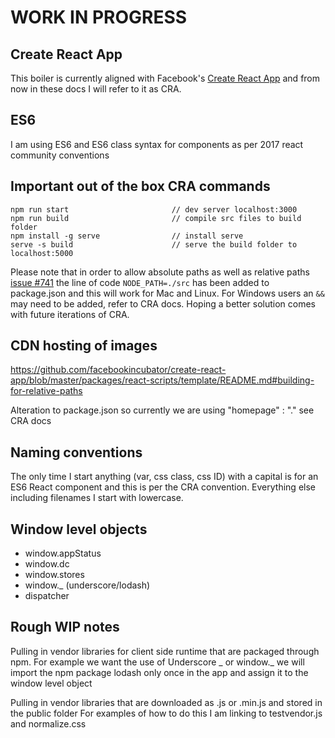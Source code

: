 # WORK IN PROGRESS



## Create React App
This boiler is currently aligned with Facebook's [Create React App](https://github.com/facebookincubator/create-react-app) and from now in these docs I will refer to it as CRA. 

## ES6
I am using ES6 and ES6 class syntax for components as per 2017 react community conventions 


## Important out of the box CRA commands

    npm run start                       // dev server localhost:3000
    npm run build                       // compile src files to build folder
    npm install -g serve                // install serve
    serve -s build                      // serve the build folder to localhost:5000

Please note that in order to allow absolute paths as well as relative paths [issue #741](https://github.com/facebookincubator/create-react-app/issues/741) the line of code `NODE_PATH=./src` has been added to package.json and this will work for Mac and Linux. For Windows users an `&&` may need to be added, refer to CRA docs. Hoping a better solution comes with future iterations of CRA.


## CDN hosting of images
https://github.com/facebookincubator/create-react-app/blob/master/packages/react-scripts/template/README.md#building-for-relative-paths

Alteration to package.json so currently we are using "homepage" : "." see CRA docs

## Naming conventions
The only time I start anything (var, css class, css ID) with a capital is for an ES6 React component and this is per the CRA convention. Everything else including filenames I start with lowercase.

## Window level objects

- window.appStatus
- window.dc
- window.stores
- window._ (underscore/lodash)
- dispatcher


## Rough WIP notes
Pulling in vendor libraries for client side runtime that are packaged through npm. For example we want the use of Underscore _ or window._ we will import the npm package lodash only once in the app and assign it to the window level object

Pulling in vendor libraries that are downloaded as .js or .min.js and stored in the public folder
For examples of how to do this I am linking to testvendor.js and normalize.css

